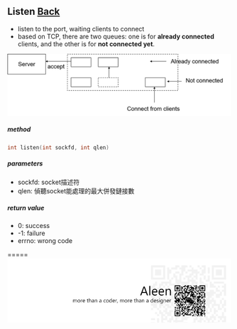 ## Listen [Back](./../Coding.md)

- listen to the port, waiting clients to connect
- based on TCP, there are two queues: one is for **already connected** clients, and the other is for **not connected yet**.

<img src="./two_queue.png">


##### method

```c
int listen(int sockfd, int qlen)
```

##### parameters
- sockfd: socket描述符
- qlen: 偵聽socket能處理的最大併發鏈接數

##### return value
- 0: success
- -1: failure
- errno: wrong code

=====
<a href="http://aleen42.github.io/" target="_blank" ><img src="./../../../pic/tail.gif"></a>
